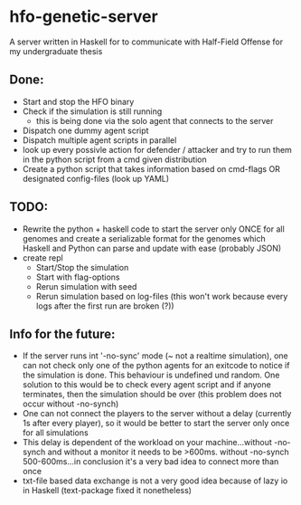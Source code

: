 # hfo-genetic-server
A server written in Haskell for to communicate with Half-Field Offense for my undergraduate thesis

## Done:

  * Start and stop the HFO binary
  * Check if the simulation is still running
    * this is being done via the solo agent that connects to the server
  * Dispatch one dummy agent script
  * Dispatch multiple agent scripts in parallel
  * look up every possivle action for defender / attacker and try to run them in the python script from a cmd given distribution 
  * Create a python script that takes information based on cmd-flags OR designated config-files (look up YAML)

## TODO:
  * Rewrite the python + haskell code to start the server only ONCE for all genomes and create a serializable format for the genomes which Haskell and Python can parse and update with ease (probably JSON)
  * create repl
    * Start/Stop the simulation
    * Start with flag-options
    * Rerun simulation with seed
    * Rerun simulation based on log-files (this won't work because every logs after the first run are broken (?))


## Info for the future:

  * If the server runs int '-no-sync' mode (~ not a realtime simulation), one can not check only one of the python agents for an exitcode to notice if the simulation is done. This behaviour is undefined und random. One solution to this would be to check every agent script and if anyone terminates, then the simulation should be over (this problem does not occur without -no-synch)
  * One can not connect the players to the server without a delay (currently 1s after every player), so it would be better to start the server only once for all simulations
  * This delay is dependent of the workload on your machine...without -no-synch and without a monitor it needs to be >600ms. without -no-synch 500-600ms...in conclusion it's a very bad idea to connect more than once
  * txt-file based data exchange is not a very good idea because of lazy io in Haskell (text-package fixed it nonetheless)
